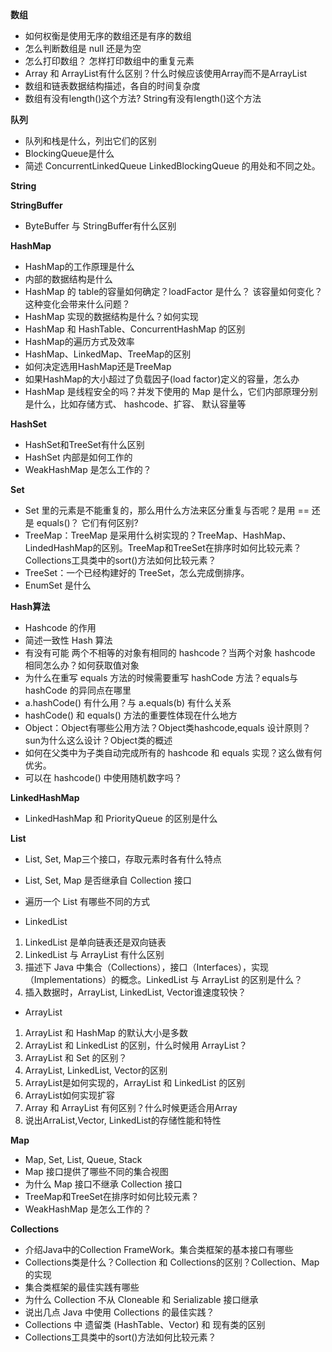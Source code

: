 **数组**

- 如何权衡是使用无序的数组还是有序的数组
- 怎么判断数组是 null 还是为空
- 怎么打印数组？ 怎样打印数组中的重复元素
- Array 和 ArrayList有什么区别？什么时候应该使用Array而不是ArrayList
- 数组和链表数据结构描述，各自的时间复杂度
- 数组有没有length()这个方法? String有没有length()这个方法

**队列**

- 队列和栈是什么，列出它们的区别
- BlockingQueue是什么
- 简述 ConcurrentLinkedQueue LinkedBlockingQueue 的用处和不同之处。

**String**

**StringBuffer**

- ByteBuffer 与 StringBuffer有什么区别

**HashMap**

- HashMap的工作原理是什么
- 内部的数据结构是什么
- HashMap 的 table的容量如何确定？loadFactor 是什么？ 该容量如何变化？这种变化会带来什么问题？
- HashMap 实现的数据结构是什么？如何实现
- HashMap 和 HashTable、ConcurrentHashMap 的区别
- HashMap的遍历方式及效率
- HashMap、LinkedMap、TreeMap的区别
- 如何决定选用HashMap还是TreeMap
- 如果HashMap的大小超过了负载因子(load factor)定义的容量，怎么办
- HashMap 是线程安全的吗？并发下使用的 Map 是什么，它们内部原理分别是什么，比如存储方式、 hashcode、扩容、 默认容量等

**HashSet**

- HashSet和TreeSet有什么区别
- HashSet 内部是如何工作的
- WeakHashMap 是怎么工作的？

**Set**

- Set 里的元素是不能重复的，那么用什么方法来区分重复与否呢？是用 == 还是 equals()？ 它们有何区别?
- TreeMap：TreeMap 是采用什么树实现的？TreeMap、HashMap、LindedHashMap的区别。TreeMap和TreeSet在排序时如何比较元素？Collections工具类中的sort()方法如何比较元素？
- TreeSet：一个已经构建好的 TreeSet，怎么完成倒排序。
- EnumSet 是什么

**Hash算法**

- Hashcode 的作用
- 简述一致性 Hash 算法
- 有没有可能 两个不相等的对象有相同的 hashcode？当两个对象 hashcode 相同怎么办？如何获取值对象
- 为什么在重写 equals 方法的时候需要重写 hashCode 方法？equals与 hashCode 的异同点在哪里
- a.hashCode() 有什么用？与 a.equals(b) 有什么关系
- hashCode() 和 equals() 方法的重要性体现在什么地方
- Object：Object有哪些公用方法？Object类hashcode,equals 设计原则？ sun为什么这么设计？Object类的概述
- 如何在父类中为子类自动完成所有的 hashcode 和 equals 实现？这么做有何优劣。
- 可以在 hashcode() 中使用随机数字吗？

**LinkedHashMap**

- LinkedHashMap 和 PriorityQueue 的区别是什么

**List**

- List, Set, Map三个接口，存取元素时各有什么特点
- List, Set, Map 是否继承自 Collection 接口
- 遍历一个 List 有哪些不同的方式


- LinkedList

1. LinkedList 是单向链表还是双向链表
2. LinkedList 与 ArrayList 有什么区别
3. 描述下 Java 中集合（Collections），接口（Interfaces），实现（Implementations）的概念。LinkedList 与 ArrayList 的区别是什么？
4. 插入数据时，ArrayList, LinkedList, Vector谁速度较快？

- ArrayList

1. ArrayList 和 HashMap 的默认大小是多数
2. ArrayList 和 LinkedList 的区别，什么时候用 ArrayList？
3. ArrayList 和 Set 的区别？
4. ArrayList, LinkedList, Vector的区别
5. ArrayList是如何实现的，ArrayList 和 LinkedList 的区别
6. ArrayList如何实现扩容
7. Array 和 ArrayList 有何区别？什么时候更适合用Array
8. 说出ArraList,Vector, LinkedList的存储性能和特性

**Map**

- Map, Set, List, Queue, Stack
- Map 接口提供了哪些不同的集合视图
- 为什么 Map 接口不继承 Collection 接口
- TreeMap和TreeSet在排序时如何比较元素？
- WeakHashMap 是怎么工作的？

**Collections**

- 介绍Java中的Collection FrameWork。集合类框架的基本接口有哪些
- Collections类是什么？Collection 和 Collections的区别？Collection、Map的实现
- 集合类框架的最佳实践有哪些
- 为什么 Collection 不从 Cloneable 和 Serializable 接口继承
- 说出几点 Java 中使用 Collections 的最佳实践？
- Collections 中 遗留类 (HashTable、Vector) 和 现有类的区别
- Collections工具类中的sort()方法如何比较元素？ 